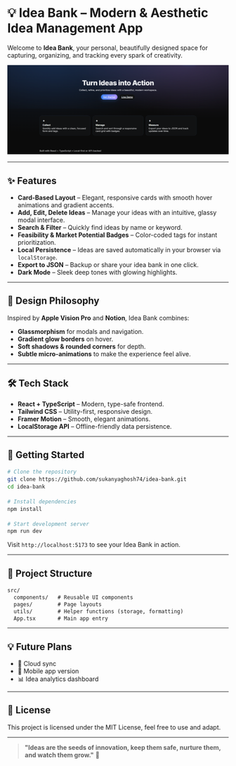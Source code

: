# 💡 Idea Bank – Modern & Aesthetic Idea Management App

Welcome to **Idea Bank**, your personal, beautifully designed space for capturing, organizing, and tracking every spark of creativity.

![Idea Bank Screenshot](./assets/screenshot.png)

---

## ✨ Features

* **Card-Based Layout** – Elegant, responsive cards with smooth hover animations and gradient accents.
* **Add, Edit, Delete Ideas** – Manage your ideas with an intuitive, glassy modal interface.
* **Search & Filter** – Quickly find ideas by name or keyword.
* **Feasibility & Market Potential Badges** – Color-coded tags for instant prioritization.
* **Local Persistence** – Ideas are saved automatically in your browser via `localStorage`.
* **Export to JSON** – Backup or share your idea bank in one click.
* **Dark Mode** – Sleek deep tones with glowing highlights.

---

## 🎨 Design Philosophy

Inspired by **Apple Vision Pro** and **Notion**, Idea Bank combines:

* **Glassmorphism** for modals and navigation.
* **Gradient glow borders** on hover.
* **Soft shadows & rounded corners** for depth.
* **Subtle micro-animations** to make the experience feel alive.

---

## 🛠 Tech Stack

* **React + TypeScript** – Modern, type-safe frontend.
* **Tailwind CSS** – Utility-first, responsive design.
* **Framer Motion** – Smooth, elegant animations.
* **LocalStorage API** – Offline-friendly data persistence.

---

## 🚀 Getting Started

```bash
# Clone the repository
git clone https://github.com/sukanyaghosh74/idea-bank.git
cd idea-bank

# Install dependencies
npm install

# Start development server
npm run dev
```

Visit `http://localhost:5173` to see your Idea Bank in action.

---

## 📂 Project Structure

```
src/
  components/   # Reusable UI components
  pages/        # Page layouts
  utils/        # Helper functions (storage, formatting)
  App.tsx       # Main app entry
```

---

## 💡 Future Plans

* 🔄 Cloud sync
* 📱 Mobile app version
* 📊 Idea analytics dashboard

---

## 📜 License

This project is licensed under the MIT License, feel free to use and adapt.

---

> **"Ideas are the seeds of innovation, keep them safe, nurture them, and watch them grow."** 🌱
